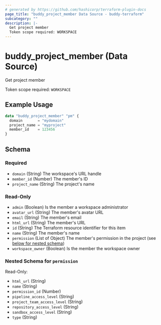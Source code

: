 ```yaml
---
# generated by https://github.com/hashicorp/terraform-plugin-docs
page_title: "buddy_project_member Data Source - buddy-terraform"
subcategory: ""
description: |-
  Get project member
  Token scope required: WORKSPACE
---
```


# buddy_project_member (Data Source)

Get project member

Token scope required: `WORKSPACE`

## Example Usage

```terraform
data "buddy_project_member" "pm" {
  domain       = "mydomain"
  project_name = "myproject"
  member_id    = 123456
}
```

<!-- schema generated by tfplugindocs -->
## Schema

### Required

- `domain` (String) The workspace's URL handle
- `member_id` (Number) The member's ID
- `project_name` (String) The project's name

### Read-Only

- `admin` (Boolean) Is the member a workspace administrator
- `avatar_url` (String) The member's avatar URL
- `email` (String) The member's email
- `html_url` (String) The member's URL
- `id` (String) The Terraform resource identifier for this item
- `name` (String) The member's name
- `permission` (List of Object) The member's permission in the project (see [below for nested schema](#nestedatt--permission))
- `workspace_owner` (Boolean) Is the member the workspace owner

<a id="nestedatt--permission"></a>
### Nested Schema for `permission`

Read-Only:

- `html_url` (String)
- `name` (String)
- `permission_id` (Number)
- `pipeline_access_level` (String)
- `project_team_access_level` (String)
- `repository_access_level` (String)
- `sandbox_access_level` (String)
- `type` (String)


